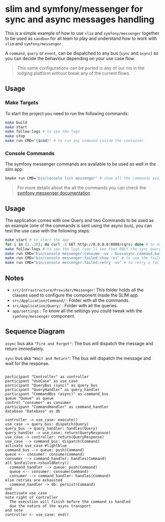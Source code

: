 # slim and symfony/messenger for sync and async messages handling

This is a simple example of how to use `slim` and `symfony/messenger` together to be used as `sandbox` for all team to play and understand how to work with `slim` and `symfony/messenger`. 

A `command`, `query` or `event`, can be dispatched to any bus (`sync` and `async`) so you can decide the behaviour depending on your use case flow.

> This same configurations can be ported in any of our ms in the lodging platform without break any of the current flows.


## Usage
### Make Targets
To start the project you need to run the following commands:

```sh
make build
make start
make follow-logs # to see the logs 
make stop
make run CMD="{$cmd}" # to run any command inside the container
```

### Console Commands
The symfony messenger commands are available to be used as well in the slim app:

```sh
bmake run CMD="bin/console list messenger" # show all the commands available under the messenger component in the slim app
```
> For more details about the all the commands you can check the [symfony messenger documentation](https://symfony.com/doc/current/messenger.html)

## Usage
The application comes with one Query and two Commands to be used as an example (one of the commands is sent using the async bus), you can test the use case with the following steps:

```sh
make start # to start the app
for i in {1..10}; do curl -X GET http://0.0.0.0:8080/cqrs; done # to execute the use case with the query and commands
make follow-logs # to see the logs (you'll see that ONLY the sync query and command has been handled)
make run CMD="bin/console messenger:consume -vv --bus=async.command.bus --time-limit=60" # to consume the async messages from rabbitmq
make run CMD="bin/console messenger:failed:show -vv" # to see the failed messages in the database storage
make run CMD="bin/console messenger:failed:retry -vv" # to retry a failed message
```

## Notes
- `src/Infrastructure/Provider/Messenger`: This folder holds all the classes used to configure the component inside the SLIM app.
- `src/Application/Command/` : Folder with all the commands.
- `src/Application/Query/` : Folder with all the queries.
- `app/settings` : To know all the settings you could tweak with the `symfony/messenger` component.

## Sequence Diagram

`async` bus aka `"Fire and Forget"`: The bus will dispatch the message and return immediately.

`sync` bus aka `"Wait and Return"`: The bus will dispatch the message and wait for the response.


```plantuml

participant "Controller" as controller
participant "UseCase" as use_case
participant "QueryBus (sync)" as query_bus
participant "QueryHandler" as query_handler
participant "CommandBus (async)" as command_bus
queue "Queue" as queue
control "consumer" as consumer
participant "CommandHandler" as command_handler
database "Database" as db

controller -> use_case: execute()
use_case -> query_bus: dispatch(Query)
query_bus -> query_handler: handles(Query)
query_handler -> use_case: return(QueryResponse)
use_case -> controller: return(QueryResponse)
use_case --> command_bus: dispatch(Command)
activate use_case #lightblue
command_bus --> queue: push(Command)
queue <-- consumer: consume(Command)
consumer --> command_handler: handles(Command)
alt $onFailure->shouldRetry()
  command_handler --> queue: push(Command)
  queue <-- consumer: consume(Command)
  consumer --> command_handler: handles(Command)
else retries are exhausted
  command_handler -> db: persist(Command)
end
deactivate use_case
note right of controller
  The execution will finish before the command is handled
  due the nature of the async transport
end note
controller <- use_case: end()

```